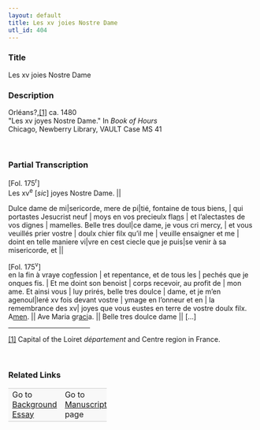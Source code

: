 ```yaml
---  
layout: default  
title: Les xv joies Nostre Dame  
utl_id: 404
---
```


### Title

Les xv joies Nostre Dame

### Description

<p>Orléans?,<a href="#_ftn1" name="_ftnref1" title="" id="_ftnref1">[1]</a> ca. 1480<br />
"Les xv joyes Nostre Dame." In <em>Book of Hours </em> <br />
Chicago, Newberry Library, VAULT Case MS 41</p>
<p> </p>


### Partial Transcription

<p>[Fol. 175<sup>r</sup>]<br />
Les xv<sup>e</sup> [<em>sic</em>] joyes Nostre Dame. ||</p>
<p>Dulce dame de mi|sericorde, mere de pi|tié, fontaine de tous biens, | qui portastes Jesucrist neuf | moys en vos precieulx fla<u>n</u>s | et l’alectastes de vos dignes | mamelles. Belle tres doul|ce dame, je vous cri mercy, | et vous veuillés prier vostre | doulx chier filx qu’il me | veuille ensaigner et me | doint en telle maniere vi|vre en cest ciecle que je puis|se venir à sa misericorde, et || </p>
<p>[Fol. 175<sup>v</sup>]<br />
en la fin à vraye co<u>n</u>fession | et repentance, et de tous les | pechés que je onques fis. | Et me doint son benoist | corps recevoir, au profit de | mon ame. Et ainsi vous | luy prirés, belle tres doulce | dame, et je m’en agenoul|leré xv fois devant vostre | ymage en l’onneur et en | la remembrance des xv| joyes que vous eustes en terre de vostre doulx filx. A<u>men</u>. || Ave Maria gr<u>aci</u>a. || Belle tres doulce dame || […]</p>
<div>
<hr align="left" size="1" width="33%" /><div id="ftn1"><a href="#_ftnref1" name="_ftn1" title="" id="_ftn1">[1]</a> Capital of the Loiret <em>département</em> and Centre region in France.
<p> </p>
</div>
</div>


### Related Links

<table border="0.5" cellpadding="1" cellspacing="1" style="width: 200px; background-color:#F8F8F8;">
    <tbody style="border-color:#ccc">
        <tr style="border-color:#ccc">
            <td>Go to <a href="https://centerfordigitalhumanities.github.io/Newberry-French-paleography/_background_essay/404" target="_blank">Background Essay</a></td>
            <td>Go to <a href="https://centerfordigitalhumanities.github.io/Newberry-French-paleography/www/record.html?id=404" target="_blank">Manuscript</a> page</td>
        </tr>
    </tbody>
</table>